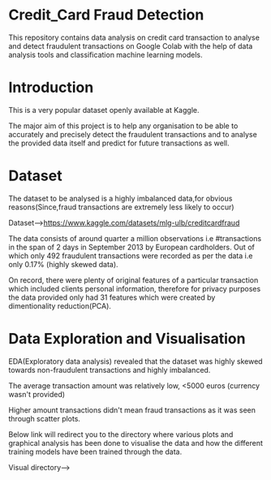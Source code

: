 # Credit_Card Fraud Detection
This repository contains data analysis on credit card transaction to analyse and detect fraudulent transactions on Google Colab with the help of data analysis tools and classification machine learning models.
# Introduction
This is a very popular dataset openly available at Kaggle.

The major aim of this project is to help any organisation to be able to accurately and precisely detect the fraudulent transactions and to analyse the provided data itself and predict for future transactions as well.
# Dataset
The dataset to be analysed is a highly imbalanced data,for obvious reasons(Since,fraud transactions are extremely less likely to occur)

Dataset-->https://www.kaggle.com/datasets/mlg-ulb/creditcardfraud

The data consists of around quarter a million observations i.e #transactions in the span of 2 days in September 2013 by European cardholders. Out  of which only 492 fraudulent transactions were recorded as per the data i.e only 0.17% (highly skewed data).

On record, there were plenty of original features of a particular transaction which included clients personal information, therefore for privacy purposes the data provided only had 31 features which were created by dimentionality reduction(PCA).

# Data Exploration and Visualisation

EDA(Exploratory data analysis) revealed that the dataset was highly skewed towards non-fraudulent transactions and highly imbalanced.

The average transaction amount was relatively low, <5000 euros (currency wasn't provided)

Higher amount transactions didn't mean fraud transactions as it was seen through scatter plots.

Below link will redirect you to the directory where various plots and graphical analysis has been done to visualise the data and how the different training models have been trained through the data.

Visual directory-->


